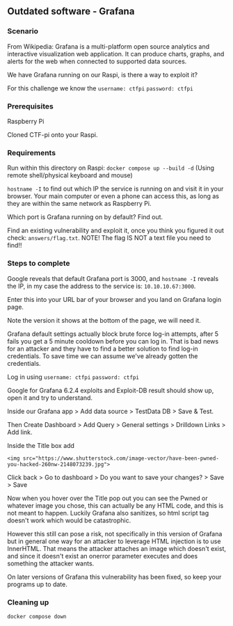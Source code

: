 ## Outdated software - Grafana

### Scenario 

From Wikipedia: Grafana is a multi-platform open source analytics and interactive visualization web application. It can produce charts, graphs, and alerts for the web when connected to supported data sources.

We have Grafana running on our Raspi, is there a way to exploit it?

For this challenge we know the `username: ctfpi` `password: ctfpi`

### Prerequisites

Raspberry Pi

Cloned CTF-pi onto your Raspi.


### Requirements

Run within this directory on Raspi: `docker compose up --build -d` (Using remote shell/physical keyboard and mouse)

`hostname -I` to find out which IP the service is running on and visit it in your browser. Your main computer or even a phone can access this, as long as they are within the same network as Raspberry Pi.

Which port is Grafana running on by default? Find out.

Find an existing vulnerability and exploit it, once you think you figured it out check: `answers/flag.txt`. NOTE! The flag IS NOT a text file you need to find!!


### Steps to complete

Google reveals that default Grafana port is 3000, and `hostname -I` reveals the IP, in my case the address to the service is: `10.10.10.67:3000`.

Enter this into your URL bar of your browser and you land on Grafana login page. 

Note the version it shows at the bottom of the page, we will need it.

Grafana default settings actually block brute force log-in attempts, after 5 fails you get a 5 minute cooldown before you can log in. That is bad news for an attacker and they have to find a better solution to find log-in credentials. To save time we can assume we've already gotten the credentials.

Log in using `username: ctfpi` `password: ctfpi`

Google for Grafana 6.2.4 exploits and Exploit-DB result should show up, open it and try to understand.

Inside our Grafana app > Add data source > TestData DB > Save & Test.

Then Create Dashboard > Add Query > General settings > Drilldown Links > Add link.

Inside the Title box add
```
<img src="https://www.shutterstock.com/image-vector/have-been-pwned-you-hacked-260nw-2148073239.jpg">
```

Click back > Go to dashboard > Do you want to save your changes? > Save > Save

Now when you hover over the Title pop out you can see the Pwned or whatever image you chose, this can actually be any HTML code, and this is not meant to happen. Luckily Grafana also sanitizes, so html script tag doesn't work which would be catastrophic. 

However this still can pose a risk, not specifically in this version of Grafana but in general one way for an attacker to leverage HTML injection is to use InnerHTML. That means the attacker attaches an image which doesn't exist, and since it doesn't exist an onerror parameter executes and does something the attacker wants.

On later versions of Grafana this vulnerability has been fixed, so keep your programs up to date.

### Cleaning up

`docker compose down`
